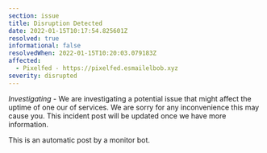 ```yaml
---
section: issue
title: Disruption Detected
date: 2022-01-15T10:17:54.825601Z
resolved: true
informational: false
resolvedWhen: 2022-01-15T10:20:03.079183Z
affected:
  - Pixelfed - https://pixelfed.esmailelbob.xyz
severity: disrupted
---
```

*Investigating* - We are investigating a potential issue that might affect the uptime of one our of services. We are sorry for any inconvenience this may cause you. This incident post will be updated once we have more information.

This is an automatic post by a monitor bot.
        